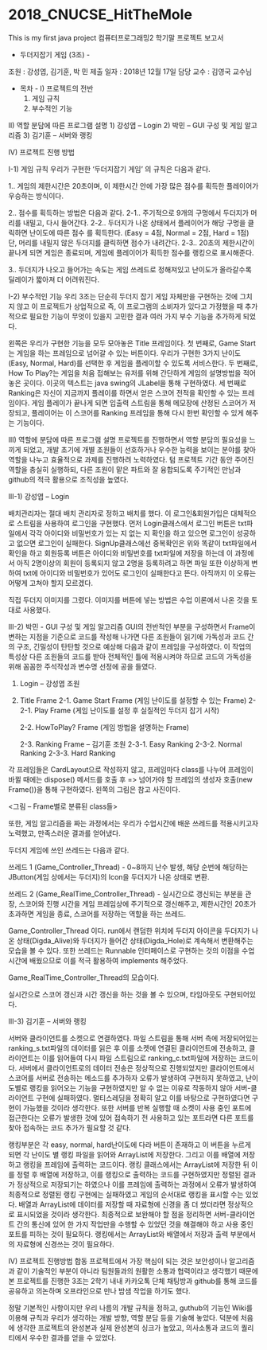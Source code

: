 # 2018_CNUCSE_HitTheMole
This is my first java project
컴퓨터프로그래밍2 학기말 프로젝트 보고서
- 두더지잡기 게임 (3조) -

조원 : 강성엽, 김기훈, 박 민
제출 일자 : 2018년 12월 17일
담당 교수 : 김영국 교수님


- 목차 -
I) 프로젝트의 전반
    1) 게임 규칙
    2) 부수적인 기능

II) 역할 분담에 따른 프로그램 설명
    1) 강성엽 – Login
    2) 박민 – GUI 구성 및 게임 알고리즘
    3) 김기훈 – 서버와 랭킹

IV) 프로젝트 진행 방법



I-1) 게임 규칙
 우리가 구현한 ‘두더지잡기 게임’ 의 규칙은 다음과 같다.


1.. 게임의 제한시간은 20초이며, 이 제한시간 안에 가장 많은 점수를 획득한 플레이어가 우승하는 방식이다.

2.. 점수를 획득하는 방법은 다음과 같다.
    2-1.. 주기적으로 9개의 구멍에서 두더지가 머리를 내밀고, 다시 들어간다.
    2-2.. 두더지가 나온 상태에서 플레이어가 해당 구멍을 클릭하면 난이도에 따른 점수     를 획득한다. (Easy = 4점, Normal = 2점, Hard = 1점) 단, 머리를 내밀지 않은       두더지를 클릭하면 점수가 내려간다.
    2-3.. 20초의 제한시간이 끝나게 되면 게임은 종료되며, 게임에 플레이어가 획득한 점수를 랭킹으로 표시해준다.

3.. 두더지가 나오고 들어가는 속도는 게임 쓰레드로 정해져있고 난이도가 올라갈수록 딜레이가 짧아져 더 어려워진다.



I-2) 부수적인 기능
 우리 3조는 단순히 두더지 잡기 게임 자체만을 구현하는 것에 그치지 않고 이 프로젝트가 상업적으로 즉, 이 프로그램의 소비자가 있다고 가정했을 때 추가적으로 필요한 기능이 무엇이 있을지 고민한 결과 여러 가지 부수 기능을 추가하게 되었다.


 왼쪽은 우리가 구현한 기능을 모두 모아놓은 Title 프레임이다. 
 첫 번째로, Game Start는 게임을 하는 프레임으로 넘어갈 수 있는 버튼이다. 우리가 구현한 3가지 난이도(Easy, Normal, Hard)를 선택한 후 게임을 플레이할 수 있도록 서비스한다.
 두 번째로, How To Play?는 게임을 처음 접해보는 유저를 위해 간단하게 게임의 설명방법을 적어놓은 곳이다. 이곳의 텍스트는 java swing의 JLabel을 통해 구현하였다.
 세 번째로 Ranking은 자신이 지금까지 플레이를 하면서 얻은 스코어 전적을 확인할 수 있는 프레임이다. 게임 플레이가 끝나게 되면 입출력 스트림을 통해 메모장에 산정된 스코어가 저장되고, 플레이어는 이 스코어를 Ranking 프레임을 통해 다시 한번 확인할 수 있게 해주는 기능이다.

III) 역할에 분담에 따른 프로그램 설명
 프로젝트를 진행하면서 역할 분담의 필요성을 느끼게 되었고, 개발 초기에 개별 조원들이 선호하거나 우수한 능력을 보이는 분야를 찾아 역할을 나누고 효율적으로 과제를 진행하려 노력하였다. 텀 프로젝트 기간 동안 주어진 역할을 충실히 실행하되, 다른 조원이 맡은 파트와 잘 융합되도록 주기적인 만남과 github의 적극 활용으로 조직성을 높였다.

III-1) 강성엽 – Login

배치관리자는 절대 배치 관리자로 정하고 배치를 했다. 이 로그인&회원가입은 대체적으로 스트림을 사용하여 로그인을 구현했다. 먼저 Login클래스에서 로그인 버튼은 txt파일에서 각각 아이디와 비밀번호가 있는 지 없는 지 확인을 하고 있으면 로그인이 성공하고 없으면 로그인이 실패한다. SignUp클래스에선 중복확인은 위와 똑같이 txt파일에서 확인을 하고 회원등록 버튼은 아이디와 비밀번호를 txt파일에 저장을 하는데 이 과정에서 아직 2명이상의 회원이 등록되지 않고 2명을 등록하려고 하면 파일 또한 이상하게 변하여 txt에 아이디와 비밀번호가 있어도 로그인이 실패한다고 뜬다. 아직까지 이 오류는 어떻게 고쳐야 할지 모르겠다.

직접 두더지 이미지를 그렸다. 이미지를 버튼에 넣는 방법은 수업 이론에서 나온 것을 토대로 사용했다.

III-2) 박민 - GUI 구성 및 게임 알고리즘
 GUI의 전반적인 부분을 구성하면서 Frame이 변하는 지점을 기준으로 코드를 작성해 나가면 다른 조원들이 읽기에 가독성과 코드 간의 구조, 긴밀성이 탄탄할 것으로 예상해 다음과 같이 프레임을 구성하였다. 이 작업의 특성상 다른 조원들의 코드를 받아 전체적인 틀에 적용시켜야 하므로 코드의 가독성을 위해 꼼꼼한 주석작성과 변수명 선정에 공을 들였다.


1. Login – 강성엽 조원

2. Title Frame
    2-1. Game Start Frame (게임 난이도를 설정할 수 있는 Frame)
        2-2-1. Play Frame (게임 난이도를 설정 후 실질적인 두더지 잡기 시작)
    
    2-2. HowToPlay? Frame (게임 방법을 설명하는 Frame)
    
    2-3. Ranking Frame – 김기훈 조원
        2-3-1. Easy Ranking
        2-3-2. Normal Ranking
        2-3-3. Hard Ranking



 각 프레임들은 CardLayout으로 작성하지 않고, 프레임마다 class를 나누어 프레임이 바뀔 때에는 dispose() 메서드를 호출 후 => 넘어가야 할 프레임의 생성자 호출(new Frame())을 통해 구현하였다. 왼쪽의 그림은 참고 사진이다.





<그림 – Frame별로 분류된 class들>

또한, 게임 알고리즘을 짜는 과정에서는 우리가 수업시간에 배운 쓰레드를 적용시키고자 노력했고, 만족스러운 결과를 얻어냈다.


두더지 게임에 쓰인 쓰레드는 다음과 같다.


쓰레드 1 (Game_Controller_Thread) - 0~8까지 난수 발생, 해당 순번에 해당하는 JButton(게임 상에서는 두더지)의 Icon을 두더지가 나온 상태로 변환.

쓰레드 2 (Game_RealTime_Controller_Thread) - 실시간으로 갱신되는 부분을 관장, 스코어와 진행 시간을 게임 프레임상에 주기적으로 갱신해주고, 제한시간인 20초가 초과하면 게임을 종료, 스코어를 저장하는 역할을 하는 쓰레드.
 


 Game_Controller_Thread 이다. run에서 랜덤한 위치에 두더지 아이콘을 두더지가 나온 상태(Digda_Alive)와 두더지가 들어간 상태(Digda_Hole)로 계속해서 변환해주는 모습을 볼 수 있다. 또한 쓰레드는 Runnable 인터페이스로 구현하는 것의 이점을 수업시간에 배웠으므로 이를 적극 활용하여 implements 해주었다.




Game_RealTime_Controller_Thread의 모습이다.

실시간으로 스코어 갱신과 시간 갱신을 하는 것을 볼 수 있으며, 타임아웃도 구현되어있다.




III-3) 김기훈 – 서버와 랭킹

 서버와 클라이언트를 소켓으로 연결하였다. 파일 스트림을 통해 서버 측에 저장되어있는 ranking_s.txt파일의 데이터를 읽은 후 이를 소켓에 연결된 클라이언트에 전송하고, 클라이언트는 이를 읽어들여 다시 파일 스트림으로 ranking_c.txt파일에 저장하는 코드이다. 
서버에서 클라이언트로의 데이터 전송은 정상적으로 진행되었지만 클라이언트에서 스코어를 서버로 전송하는 메소드를 추가하자 오류가 발생하여 구현하지 못하였고, 난이도별로 랭킹을 읽어오는 기능을 구현하였지만 알 수 없는 이유로 작동하지 않아 서버-클라이언트 구현에 실패하였다. 멀티스레딩을 정확히 알고 이를 바탕으로 구현하였다면 구현이 가능했을 것이라 생각한다. 또한 서버를 반복 실행할 때 소켓이 사용 중인 포트에 접근한다는 오류가 발생한 것에 있어 접속하기 전 사용하고 있는 포트라면 다른 포트를 찾아 접속하는 코드 추가가 필요할 것 같다.

랭킹부분은 각 easy, normal, hard난이도에 다라 버튼이 존재하고 이 버튼을 누르게 되면 각 난이도 별 랭킹 파일을 읽어와 ArrayList에 저장한다. 그리고 이를 배열에 저장하고 랭킹을 프레임에 출력하는 코드이다. 랭킹 클래스에서는 ArrayList에 저장한 뒤 이를 정렬 후 배열에 저장하고, 이를 랭킹으로 출력하는 코드를 구현하였지만 정렬된 결과가 정상적으로 저장되기는 하였으나 이를 프레임에 출력하는 과정에서 오류가 발생하여 최종적으로 정렬된 랭킹 구현에는 실패하였고 게임의 순서대로 랭킹을 표시할 수는 있었다. 배열과 ArrayList에 데이터를 저장할 때 자료형에 신경을 좀 더 썼더라면 정상적으로 표시되었을 것이라 생각한다. 
최종적으로 보완해야 할 점을 정리하면 서버-클라이언트 간의 통신에 있어 한 가지 작업만을 수행할 수 있었던 것을 해결해야 하고 사용 중인 포트를 피하는 것이 필요하다. 랭킹에서는 ArrayList와 배열에서 저장과 출력 부분에서의 자료형에 신경쓰는 것이 필요하다.

IV) 프로젝트 진행방법
 합동 프로젝트에서 가장 핵심이 되는 것은 보안성이나 알고리즘과 같이 기술적인 부분이 아니라 팀원들과의 원활한 소통과 협력이라고 생각했기 때문에 본 프로젝트를 진행한 3조는 2학기 내내 카카오톡 단체 채팅방과 github를 통해 코드를 공유하고 의논하며 오프라인으로 만나 밤샘 작업을 하기도 했다.


  정말 기본적인 사항이지만 우리 나름의 개발 규칙을 정하고, guthub의 기능인 Wiki를 이용해 규칙과 우리가 생각하는 개발 방향, 역할 분담 등을 기술해 놓았다. 덕분에 처음에 생각한 프로젝트의  완성본과 실제 완성본의 싱크가 높았고, 의사소통과 코드의 퀄리티에서 우수한 결과를 얻을 수 있었다.






